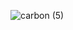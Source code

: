 



![carbon (5)](https://github.com/swadhingithub/swadhingithub/assets/144092840/88e3f57d-69f2-432c-947a-bfb020fd4655)
